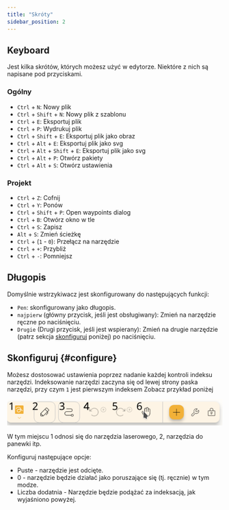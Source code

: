 ```yaml
---
title: "Skróty"
sidebar_position: 2
---
```



## Keyboard

Jest kilka skrótów, których możesz użyć w edytorze. Niektóre z nich są napisane pod przyciskami.

### Ogólny

* `Ctrl` + `N`: Nowy plik
* `Ctrl` + `Shift` + `N`: Nowy plik z szablonu
* `Ctrl` + `E`: Eksportuj plik
* `Ctrl` + `P`: Wydrukuj plik
* `Ctrl` + `Shift` + `E`: Eksportuj plik jako obraz
* `Ctrl` + `Alt` + `E`: Eksportuj plik jako svg
* `Ctrl` + `Alt` + `Shift` + `E`: Eksportuj plik jako svg
* `Ctrl` + `Alt` + `P`: Otwórz pakiety
* `Ctrl` + `Alt` + `S`: Otwórz ustawienia

### Projekt

* `Ctrl` + `Z`: Cofnij
* `Ctrl` + `Y`: Ponów
* `Ctrl` + `Shift` + `P`: Open waypoints dialog
* `Ctrl` + `B`: Otwórz okno w tle
* `Ctrl` + `S`: Zapisz
* `Alt` + `S`: Zmień ścieżkę
* `Ctrl` + (`1` - `0`): Przełącz na narzędzie
* `Ctrl` + `+`: Przybliż
* `Ctrl` + `-`: Pomniejsz

## Długopis

Domyślnie wstrzykiwacz jest skonfigurowany do następujących funkcji:
* `Pen`: skonfigurowany jako długopis.
* `najpierw` (główny przycisk, jeśli jest obsługiwany): Zmień na narzędzie ręczne po naciśnięciu.
* `Drugie` (Drugi przycisk, jeśli jest wspierany): Zmień na drugie narzędzie (patrz sekcja [skonfiguruj](#configure) poniżej) po naciśnięciu.



## Skonfiguruj {#configure}

Możesz dostosować ustawienia poprzez nadanie każdej kontroli indeksu narzędzi. Indeksowanie narzędzi zaczyna się od lewej strony paska narzędzi, przy czym `1` jest pierwszym indeksem Zobacz przykład poniżej

![pasek narzędzi ponumerowany](toolbar_numbered.png)

W tym miejscu 1 odnosi się do narzędzia laserowego, 2, narzędzia do panewki itp.

Konfiguruj następujące opcje:

* Puste - narzędzie jest odcięte.
* 0 - narzędzie będzie działać jako poruszające się (tj. ręcznie) w tym modze.
* Liczba dodatnia - Narzędzie będzie podążać za indeksacją, jak wyjaśniono powyżej. 



